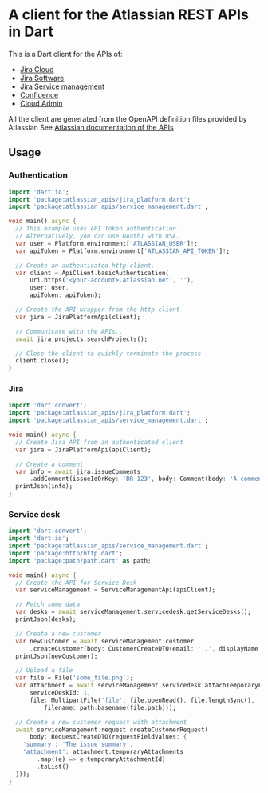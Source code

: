 # A client for the Atlassian REST APIs in Dart

This is a Dart client for the APIs of: 
- [Jira Cloud](https://developer.atlassian.com/cloud/jira/platform/rest/v3/intro/)
- [Jira Software](https://developer.atlassian.com/cloud/jira/software/rest/intro/)
- [Jira Service management](https://developer.atlassian.com/cloud/jira/service-desk/rest/intro/)
- [Confluence](https://developer.atlassian.com/cloud/confluence/rest/intro/)
- [Cloud Admin](https://developer.atlassian.com/cloud/admin/rest-apis/)

All the client are generated from the OpenAPI definition files provided by Atlassian
See [Atlassian documentation of the APIs](https://developer.atlassian.com/cloud/)

## Usage

### Authentication

```dart
import 'dart:io';
import 'package:atlassian_apis/jira_platform.dart';
import 'package:atlassian_apis/service_management.dart';

void main() async {
  // This example uses API Token authentication.
  // Alternatively, you can use OAuth1 with RSA.
  var user = Platform.environment['ATLASSIAN_USER']!;
  var apiToken = Platform.environment['ATLASSIAN_API_TOKEN']!;

  // Create an authenticated http client.
  var client = ApiClient.basicAuthentication(
      Uri.https('<your-account>.atlassian.net', ''),
      user: user,
      apiToken: apiToken);

  // Create the API wrapper from the http client
  var jira = JiraPlatformApi(client);

  // Communicate with the APIs..
  await jira.projects.searchProjects();

  // Close the client to quickly terminate the process
  client.close();
}
```

### Jira

```dart
import 'dart:convert';
import 'package:atlassian_apis/jira_platform.dart';
import 'package:atlassian_apis/service_management.dart';

void main() async {
  // Create Jira API from an authenticated client
  var jira = JiraPlatformApi(apiClient);

  // Create a comment
  var info = await jira.issueComments
      .addComment(issueIdOrKey: 'BR-123', body: Comment(body: 'A comment'));
  printJson(info);
}
```

### Service desk

```dart
import 'dart:convert';
import 'dart:io';
import 'package:atlassian_apis/service_management.dart';
import 'package:http/http.dart';
import 'package:path/path.dart' as path;

void main() async {
  // Create the API for Service Desk
  var serviceManagement = ServiceManagementApi(apiClient);

  // Fetch some data
  var desks = await serviceManagement.servicedesk.getServiceDesks();
  printJson(desks);

  // Create a new customer
  var newCustomer = await serviceManagement.customer
      .createCustomer(body: CustomerCreateDTO(email: '..', displayName: '...'));
  printJson(newCustomer);

  // Upload a file
  var file = File('some_file.png');
  var attachment = await serviceManagement.servicedesk.attachTemporaryFile(
      serviceDeskId: 1,
      file: MultipartFile('file', file.openRead(), file.lengthSync(),
          filename: path.basename(file.path)));

  // Create a new customer request with attachment
  await serviceManagement.request.createCustomerRequest(
      body: RequestCreateDTO(requestFieldValues: {
    'summary': 'The issue summary',
    'attachment': attachment.temporaryAttachments
        .map((e) => e.temporaryAttachmentId)
        .toList()
  }));
}
```